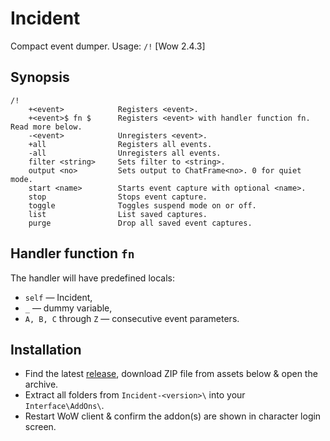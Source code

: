 # Incident

Compact event dumper. Usage: `/!` [Wow 2.4.3]


## Synopsis

```
/!
    +<event>            Registers <event>.
    +<event>$ fn $      Registers <event> with handler function fn. Read more below.
    -<event>            Unregisters <event>.
    +all                Registers all events.
    -all                Unregisters all events.
    filter <string>     Sets filter to <string>.
    output <no>         Sets output to ChatFrame<no>. 0 for quiet mode.
    start <name>        Starts event capture with optional <name>.
    stop                Stops event capture.
    toggle              Toggles suspend mode on or off.
    list                List saved captures.
    purge               Drop all saved event captures.
```


## Handler function `fn`

The handler will have predefined locals:

- `self` — Incident,
- `_` — dummy variable,
- `A, B, C` through `Z` — consecutive event parameters.


## Installation

- Find the latest [release](https://github.com/SiarkowyDevKit/Incident/releases),
  download ZIP file from assets below & open the archive.
- Extract all folders from `Incident-<version>\` into your `Interface\AddOns\`.
- Restart WoW client & confirm the addon(s) are shown in character login screen.
